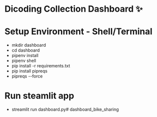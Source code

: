 # Dicoding Collection Dashboard ✨

# Setup Environment - Shell/Terminal
* mkdir dashboard
* cd dashboard
* pipenv install
* pipenv shell
* pip install -r requirements.txt
* pip install pipreqs
* pipreqs --force

# Run steamlit app
* streamlit run dashboard.py# dashboard_bike_sharing
